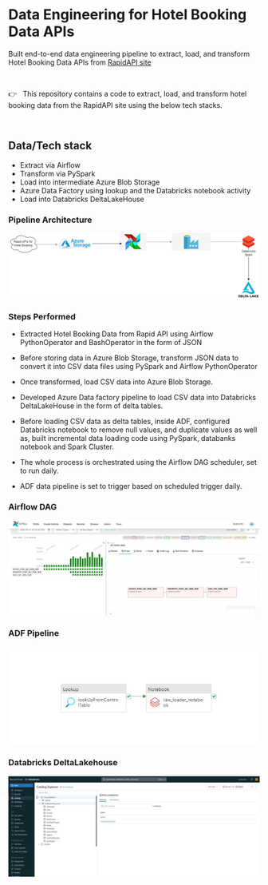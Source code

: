 # Data Engineering for Hotel Booking Data APIs

Built end-to-end data engineering pipeline to extract, load, and transform Hotel Booking Data APIs from [RapidAPI site](https://rapidapi.com/tipsters/api/booking-com/)

<br>

👉 &nbsp; This repository contains a code to extract, load, and transform hotel booking data from the RapidAPI site using the below tech stacks.

<br>

## Data/Tech stack

- Extract via Airflow
- Transform via PySpark
- Load into intermediate Azure Blob Storage
- Azure Data Factory using lookup and the Databricks notebook activity
- Load into Databricks DeltaLakeHouse

### Pipeline Architecture

![alt text](https://github.com/abhijitmorye/DE-ELT_Hotel_Booking/blob/main/img/architecture.drawio.png?raw=true)

### Steps Performed

- Extracted Hotel Booking Data from Rapid API using Airflow PythonOperator and BashOperator in the form of JSON

- Before storing data in Azure Blob Storage, transform JSON data to convert it into CSV data files using PySpark and Airflow PythonOperator

- Once transformed, load CSV data into Azure Blob Storage.

- Developed Azure Data factory pipeline to load CSV data into Databricks DeltaLakeHouse in the form of delta tables.

- Before loading CSV data as delta tables, inside ADF, configured Databricks notebook to remove null values, and duplicate values as well as, built incremental data loading code using PySpark, databanks notebook and Spark Cluster.

- The whole process is orchestrated using the Airflow DAG scheduler, set to run daily.

- ADF data pipeline is set to trigger based on scheduled trigger daily.

### Airflow DAG

![alt text](https://github.com/abhijitmorye/DE-ELT_Hotel_Booking/blob/main/img/airflow_DAG.JPG?raw=true)

### ADF Pipeline

![alt text](https://github.com/abhijitmorye/DE-ELT_Hotel_Booking/blob/main/img/ADF_pipeline.JPG?raw=true)

### Databricks DeltaLakehouse

![alt text](https://github.com/abhijitmorye/DE-ELT_Hotel_Booking/blob/main/img/Deltalakehouse.JPG?raw=true)
